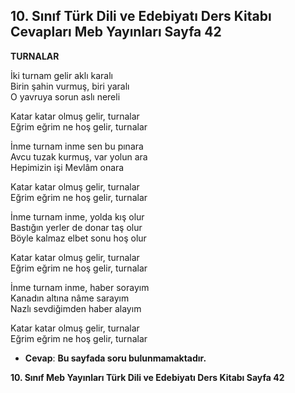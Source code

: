 ## 10. Sınıf Türk Dili ve Edebiyatı Ders Kitabı Cevapları Meb Yayınları Sayfa 42

**TURNALAR**

İki turnam gelir aklı karalı  
 Birin şahin vurmuş, biri yaralı  
 O yavruya sorun aslı nereli

Katar katar olmuş gelir, turnalar  
 Eğrim eğrim ne hoş gelir, turnalar

İnme turnam inme sen bu pınara  
 Avcu tuzak kurmuş, var yolun ara  
 Hepimizin işi Mevlâm onara

Katar katar olmuş gelir, turnalar  
 Eğrim eğrim ne hoş gelir, turnalar

İnme turnam inme, yolda kış olur  
 Bastığın yerler de donar taş olur  
 Böyle kalmaz elbet sonu hoş olur

Katar katar olmuş gelir, turnalar  
 Eğrim eğrim ne hoş gelir, turnalar

İnme turnam inme, haber sorayım  
 Kanadın altına nâme sarayım  
 Nazlı sevdiğimden haber alayım

Katar katar olmuş gelir, turnalar  
 Eğrim eğrim ne hoş gelir, turnalar

* **Cevap**: **Bu sayfada soru bulunmamaktadır.**

**10. Sınıf Meb Yayınları Türk Dili ve Edebiyatı Ders Kitabı Sayfa 42**